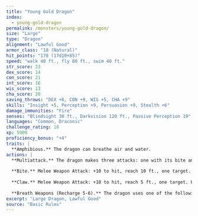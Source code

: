 ```yaml
---
title: "Young Gold Dragon"
index:
  - young-gold-dragon
permalink: /monsters/young-gold-dragon/
size: "Large"
type: "Dragon"
alignment: "Lawful Good"
armor_class: "18 (Natural)"
hit_points: "178 (17d10+85)"
speed: "walk 40 ft., fly 80 ft., swim 40 ft."
str_score: 23
dex_score: 14
con_score: 21
int_score: 16
wis_score: 13
cha_score: 20
saving_throws: "DEX +6, CON +9, WIS +5, CHA +9"
skills: "Insight +5, Perception +9, Persuasion +9, Stealth +6"
damage_immunities: "Fire"
senses: "Blindsight 30 ft., Darkvision 120 ft., Passive Perception 19"
languages: "Common, Draconic"
challenge_rating: 10
xp: 5900
proficiency_bonus: "+4"
traits: |
  **Amphibious.** The dragon can breathe air and water.
actions: |
  **Multiattack.** The dragon makes three attacks: one with its bite and two with its claws.
  
  **Bite.** Melee Weapon Attack: +10 to hit, reach 10 ft., one target. Hit: 17 (2d10 + 6) piercing damage.
  
  **Claw.** Melee Weapon Attack: +10 to hit, reach 5 ft., one target. Hit: 13 (2d6 + 6) slashing damage.
  
  **Breath Weapons (Recharge 5-6).** The dragon uses one of the following breath weapons. Fire Breath. The dragon exhales fire in a 30-foot cone. Each creature in that area must make a DC 17 Dexterity saving throw, taking 55 (10d10) fire damage on a failed save, or half as much damage on a successful one. Weakening Breath. The dragon exhales gas in a 30-foot cone. Each creature in that area must succeed on a DC 17 Strength saving throw or have disadvantage on Strength-based attack rolls, Strength checks, and Strength saving throws for 1 minute. A creature can repeat the saving throw at the end of each of its turns, ending the effect on itself on a success.
excerpt: "Large Dragon, Lawful Good"
source: "Basic Rules"
---
```

